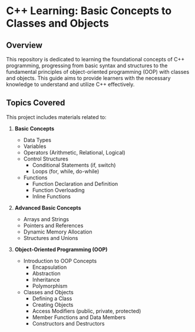 # C++ Learning: Basic Concepts to Classes and Objects

## Overview

This repository is dedicated to learning the foundational concepts of C++ programming, progressing from basic syntax and structures to the fundamental principles of object-oriented programming (OOP) with classes and objects.
This guide aims to provide learners with the necessary knowledge to understand and utilize C++ effectively.

## Topics Covered

This project includes materials related to:

1. **Basic Concepts**
   - Data Types
   - Variables
   - Operators (Arithmetic, Relational, Logical)
   - Control Structures
     - Conditional Statements (if, switch)
     - Loops (for, while, do-while)
   - Functions
     - Function Declaration and Definition
     - Function Overloading
     - Inline Functions

2. **Advanced Basic Concepts**
   - Arrays and Strings
   - Pointers and References
   - Dynamic Memory Allocation
   - Structures and Unions

3. **Object-Oriented Programming (OOP)**
   - Introduction to OOP Concepts
     - Encapsulation
     - Abstraction
     - Inheritance
     - Polymorphism
   - Classes and Objects
     - Defining a Class
     - Creating Objects
     - Access Modifiers (public, private, protected)
     - Member Functions and Data Members
     - Constructors and Destructors
